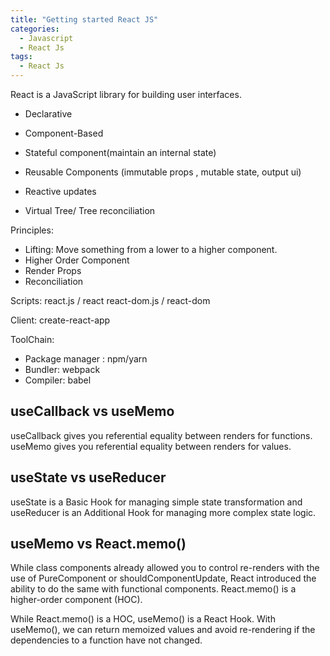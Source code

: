 ```yaml
---
title: "Getting started React JS"
categories:
  - Javascript
  - React Js
tags:
  - React Js
---
```


React is a JavaScript library for building user interfaces.

- Declarative
- Component-Based

- Stateful component(maintain an internal state)
- Reusable Components (immutable props , mutable state, output ui)
- Reactive updates
- Virtual Tree/ Tree reconciliation

Principles:

- Lifting: Move something from a lower to a higher component.
- Higher Order Component
- Render Props
- Reconciliation

Scripts:
react.js / react
react-dom.js / react-dom

Client:
create-react-app

ToolChain:

- Package manager : npm/yarn
- Bundler: webpack
- Compiler: babel

## useCallback vs useMemo

useCallback gives you referential equality between renders for functions.
useMemo gives you referential equality between renders for values.

## useState vs useReducer

useState is a Basic Hook for managing simple state transformation and useReducer is an Additional Hook for managing more complex state logic.

## useMemo vs React.memo()

While class components already allowed you to control re-renders with the use of PureComponent or shouldComponentUpdate, React introduced the ability to do the same with functional components.
React.memo() is a higher-order component (HOC).

While React.memo() is a HOC, useMemo() is a React Hook. With useMemo(), we can return memoized values and avoid re-rendering if the dependencies to a function have not changed.
